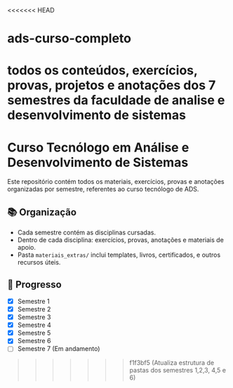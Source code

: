 <<<<<<< HEAD
# ads-curso-completo
 todos os conteúdos, exercícios, provas, projetos e anotações dos 7 semestres da faculdade de analise e desenvolvimento de sistemas 
=======
# Curso Tecnólogo em Análise e Desenvolvimento de Sistemas

Este repositório contém todos os materiais, exercícios, provas e anotações organizadas por semestre, referentes ao curso tecnólogo de ADS.

## 📚 Organização
- Cada semestre contém as disciplinas cursadas.
- Dentro de cada disciplina: exercícios, provas, anotações e materiais de apoio.
- Pasta `materiais_extras/` inclui templates, livros, certificados, e outros recursos úteis.

## 📅 Progresso
- [x] Semestre 1
- [x] Semestre 2
- [x] Semestre 3 
- [x] Semestre 4
- [x] Semestre 5
- [x] Semestre 6
- [ ] Semestre 7 (Em andamento)
>>>>>>> f1f3bf5 (Atualiza estrutura de pastas dos semestres 1,2,3, 4,5 e 6)
